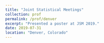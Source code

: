 ```yaml
---
title: "Joint Statistical Meetings"
collection: prof
permalink: /prof/denver
excerpt: "Presented a poster at JSM 2019."
date: 2019-07-31
location: "Denver, Colorado"
---
```

